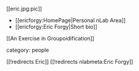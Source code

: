 [[eric.jpg:pic]]

* [[ericforgy:HomePage|Personal nLab Area]]
* [[ericforgy:Eric Forgy|Short bio]]

[[An Exercise in Groupoidification]]

category: people


[[!redirects Eric]]
[[!redirects nlabmeta:Eric Forgy]]